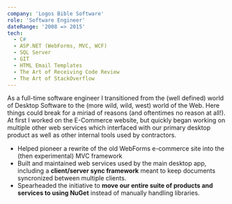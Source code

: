 ```yaml
---
company: 'Logos Bible Software'
role: 'Software Engineer'
dateRange: '2008 => 2015'
tech:
  - C#
  - ASP.NET (WebForms, MVC, WCF)
  - SQL Server
  - GIT
  - HTML Email Templates
  - The Art of Receiving Code Review
  - The Art of StackOverflow
---
```


As a full-time software engineer I transitioned from the (well defined) world of Desktop Software to the (more wild, wild, west) world of the Web. Here things could break for a miriad of reasons (and oftentimes no reason at all!). At first I worked on the E-Commerce website, but quickly began working on multiple other web services which interfaced with our primary desktop product as well as other internal tools used by contractors.

- Helped pioneer a rewrite of the old WebForms e-commerce site into the (then experimental) MVC framework
- Built and maintained web services used by the main desktop app, including a **client/server sync framework** meant to keep documents syncronized between multiple clients.
- Spearheaded the initiative to **move our entire suite of products and services to using NuGet** instead of manually handling libraries.




